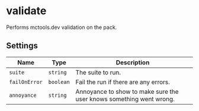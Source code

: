 # validate

Performs mctools.dev validation on the pack.

## Settings

| **Name**      | **Type**  | **Description**                                                     |
| ------------- | --------- | ------------------------------------------------------------------- |
| `suite`       | `string`  | The suite to run.                                                   |
| `failOnError` | `boolean` | Fail the run if there are any errors.                               |
| `annoyance`   | `string`  | Annoyance to show to make sure the user knows something went wrong. |